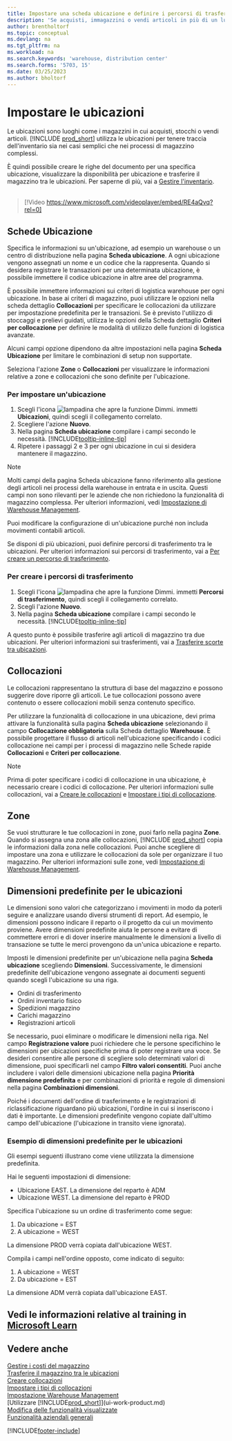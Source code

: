 ```yaml
---
title: Impostare una scheda ubicazione e definire i percorsi di trasferimento (video)
description: 'Se acquisti, immagazzini o vendi articoli in più di un luogo, puoi impostare ogni luogo come ubicazione.'
author: brentholtorf
ms.topic: conceptual
ms.devlang: na
ms.tgt_pltfrm: na
ms.workload: na
ms.search.keywords: 'warehouse, distribution center'
ms.search.forms: '5703, 15'
ms.date: 03/25/2023
ms.author: bholtorf
---
```

# <a name="set-up-locations"></a><a name="set-up-locations"></a>Impostare le ubicazioni

Le ubicazioni sono luoghi come i magazzini in cui acquisti, stocchi o vendi articoli. [!INCLUDE [prod_short](includes/prod_short.md)] utilizza le ubicazioni per tenere traccia dell'inventario sia nei casi semplici che nei processi di magazzino complessi.

È quindi possibile creare le righe del documento per una specifica ubicazione, visualizzare la disponibilità per ubicazione e trasferire il magazzino tra le ubicazioni. Per saperne di più, vai a [Gestire l'inventario](inventory-manage-inventory.md).
<br><br>  
  
> [!Video https://www.microsoft.com/videoplayer/embed/RE4aQvq?rel=0]

## <a name="location-cards"></a><a name="location-cards"></a>Schede Ubicazione

Specifica le informazioni su un'ubicazione, ad esempio un warehouse o un centro di distribuzione nella pagina **Scheda ubicazione**. A ogni ubicazione vengono assegnati un nome e un codice che la rappresenta. Quando si desidera registrare le transazioni per una determinata ubicazione, è possibile immettere il codice ubicazione in altre aree del programma.  

È possibile immettere informazioni sui criteri di logistica warehouse per ogni ubicazione. In base ai criteri di magazzino, puoi utilizzare le opzioni nella scheda dettaglio **Collocazioni** per specificare le collocazioni da utilizzare per impostazione predefinita per le transazioni. Se è previsto l'utilizzo di stoccaggi e prelievi guidati, utilizza le opzioni della Scheda dettaglio **Criteri per collocazione** per definire le modalità di utilizzo delle funzioni di logistica avanzate.  

Alcuni campi opzione dipendono da altre impostazioni nella pagina **Scheda Ubicazione** per limitare le combinazioni di setup non supportate.  

Seleziona l'azione **Zone** o **Collocazioni** per visualizzare le informazioni relative a zone e collocazioni che sono definite per l'ubicazione.

### <a name="to-set-up-a-location"></a><a name="to-set-up-a-location"></a>Per impostare un'ubicazione

1. Scegli l'icona ![lampadina che apre la funzione Dimmi.](media/ui-search/search_small.png "Informazioni sull'operazione che si desidera eseguire") immetti **Ubicazioni**, quindi scegli il collegamento correlato.
2. Scegliere l'azione **Nuovo**.
3. Nella pagina **Scheda ubicazione** compilare i campi secondo le necessità. [!INCLUDE[tooltip-inline-tip](includes/tooltip-inline-tip_md.md)]
4. Ripetere i passaggi 2 e 3 per ogni ubicazione in cui si desidera mantenere il magazzino.

> [!NOTE]  
> Molti campi della pagina Scheda ubicazione fanno riferimento alla gestione degli articoli nei processi della warehouse in entrata e in uscita. Questi campi non sono rilevanti per le aziende che non richiedono la funzionalità di magazzino complessa. Per ulteriori informazioni, vedi [Impostazione di Warehouse Management](warehouse-setup-warehouse.md).

Puoi modificare la configurazione di un'ubicazione purché non includa movimenti contabili articoli.  

Se disponi di più ubicazioni, puoi definire percorsi di trasferimento tra le ubicazioni. Per ulteriori informazioni sui percorsi di trasferimento, vai a [Per creare un percorso di trasferimento](inventory-how-setup-locations.md#to-create-a-transfer-route).

### <a name="to-create-a-transfer-route"></a><a name="to-create-a-transfer-route"></a>Per creare i percorsi di trasferimento

1. Scegli l'icona ![lampadina che apre la funzione Dimmi.](media/ui-search/search_small.png "Informazioni sull'operazione che si desidera eseguire") immetti **Percorsi di trasferimento**, quindi scegli il collegamento correlato.
2. Scegli l'azione **Nuovo**.
4. Nella pagina **Scheda ubicazione** compilare i campi secondo le necessità. [!INCLUDE[tooltip-inline-tip](includes/tooltip-inline-tip_md.md)]

A questo punto è possibile trasferire agli articoli di magazzino tra due ubicazioni. Per ulteriori informazioni sui trasferimenti, vai a [Trasferire scorte tra ubicazioni](inventory-how-transfer-between-locations.md).

## <a name="bins"></a><a name="bins"></a>Collocazioni

Le collocazioni rappresentano la struttura di base del magazzino e possono suggerire dove riporre gli articoli. Le tue collocazioni possono avere contenuto o essere collocazioni mobili senza contenuto specifico.

Per utilizzare la funzionalità di collocazione in una ubicazione, devi prima attivare la funzionalità sulla pagina **Scheda ubicazione** selezionando il campo **Collocazione obbligatoria** sulla Scheda dettaglio **Warehouse**. È possibile progettare il flusso di articoli nell'ubicazione specificando i codici collocazione nei campi per i processi di magazzino nelle Schede rapide **Collocazioni** e **Criteri per collocazione**.

> [!NOTE]
> Prima di poter specificare i codici di collocazione in una ubicazione, è necessario creare i codici di collocazione. Per ulteriori informazioni sulle collocazioni, vai a [Creare le collocazioni](warehouse-how-to-create-individual-bins.md) e [Impostare i tipi di collocazione](warehouse-how-to-set-up-bin-types.md).  

## <a name="zones"></a><a name="zones"></a>Zone

Se vuoi strutturare le tue collocazioni in zone, puoi farlo nella pagina **Zone**. Quando si assegna una zona alle collocazioni, [!INCLUDE [prod_short](includes/prod_short.md)] copia le informazioni dalla zona nelle collocazioni. Puoi anche scegliere di impostare una zona e utilizzare le collocazioni da sole per organizzare il tuo magazzino. Per ulteriori informazioni sulle zone, vedi [Impostazione di Warehouse Management](warehouse-setup-warehouse.md).  

## <a name="default-dimensions-for-locations"></a><a name="default-dimensions-for-locations"></a>Dimensioni predefinite per le ubicazioni

Le dimensioni sono valori che categorizzano i movimenti in modo da poterli seguire e analizzare usando diversi strumenti di report. Ad esempio, le dimensioni possono indicare il reparto o il progetto da cui un movimento proviene. Avere dimensioni predefinite aiuta le persone a evitare di commettere errori e di dover inserire manualmente le dimensioni a livello di transazione se tutte le merci provengono da un'unica ubicazione e reparto.

Imposti le dimensioni predefinite per un'ubicazione nella pagina **Scheda ubicazione** scegliendo **Dimensioni**. Successivamente, le dimensioni predefinite dell'ubicazione vengono assegnate ai documenti seguenti quando scegli l'ubicazione su una riga.

* Ordini di trasferimento
* Ordini inventario fisico
* Spedizioni magazzino
* Carichi magazzino
* Registrazioni articoli

Se necessario, puoi eliminare o modificare le dimensioni nella riga. Nel campo **Registrazione valore** puoi richiedere che le persone specifichino le dimensioni per ubicazioni specifiche prima di poter registrare una voce. Se desideri consentire alle persone di scegliere solo determinati valori di dimensione, puoi specificarli nel campo **Filtro valori consentiti**. Puoi anche includere i valori delle dimensioni ubicazione nella pagina **Priorità dimensione predefinita** e per combinazioni di priorità e regole di dimensioni nella pagina **Combinazioni dimensioni**.

Poiché i documenti dell'ordine di trasferimento e le registrazioni di riclassificazione riguardano più ubicazioni, l'ordine in cui si inseriscono i dati è importante. Le dimensioni predefinite vengono copiate dall'ultimo campo dell'ubicazione (l'ubicazione in transito viene ignorata).

### <a name="example-of-default-dimensions-on-locations"></a><a name="example-of-default-dimensions-on-locations"></a>Esempio di dimensioni predefinite per le ubicazioni

Gli esempi seguenti illustrano come viene utilizzata la dimensione predefinita.

Hai le seguenti impostazioni di dimensione:

* Ubicazione EAST. La dimensione del reparto è ADM
* Ubicazione WEST. La dimensione del reparto è PROD

Specifica l'ubicazione su un ordine di trasferimento come segue:

1. Da ubicazione = EST
2. A ubicazione = WEST

La dimensione PROD verrà copiata dall'ubicazione WEST.

Compila i campi nell'ordine opposto, come indicato di seguito:

1. A ubicazione = WEST
2. Da ubicazione = EST

La dimensione ADM verrà copiata dall'ubicazione EAST.

## <a name="see-related-training-at-microsoft-learn"></a><a name="see-related-training-at-microsoft-learn"></a>Vedi le informazioni relative al training in [Microsoft Learn](/learn/modules/trade-set-up-dynamics-365-business-central/)

## <a name="see-also"></a><a name="see-also"></a>Vedere anche

[Gestire i costi del magazzino](inventory-manage-inventory.md)  
[Trasferire il magazzino tra le ubicazioni](inventory-how-transfer-between-locations.md)  
[Creare collocazioni](warehouse-how-to-create-individual-bins.md)  
[Impostare i tipi di collocazioni](warehouse-how-to-set-up-bin-types.md)  
[Impostazione Warehouse Management](warehouse-setup-warehouse.md)  
[Utilizzare [!INCLUDE[prod_short](includes/prod_short.md)]](ui-work-product.md)  
[Modifica delle funzionalità visualizzate](ui-experiences.md)  
[Funzionalità aziendali generali](ui-across-business-areas.md)  

[!INCLUDE[footer-include](includes/footer-banner.md)]
